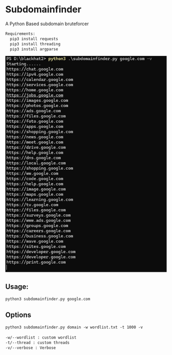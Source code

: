 # Subdomainfinder
A Python Based subdomain bruteforcer
```
Requirements:
  pip3 install requests
  pip3 install threading
  pip3 install argparse
```
![](img.png)

## Usage:
```
python3 subdomainfinder.py google.com
```

## Options
```
python3 subdomainfinder.py domain -w wordlist.txt -t 1000 -v

-w/--wordlist : custom wordlist
-t/--thread : custom threads
-v/--verbose : Verbose
```

